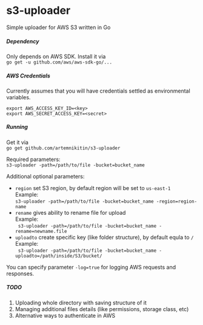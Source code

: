 # s3-uploader
Simple uploader for AWS S3 written in Go

##### Dependency

Only depends on AWS SDK. Install it via    
```go get -u github.com/aws/aws-sdk-go/...```

##### AWS Credentials

Currently assumes that you will have credentials settled as environmental variables.
```
export AWS_ACCESS_KEY_ID=<key>
export AWS_SECRET_ACCESS_KEY=<secret>
```

##### Running
Get it via    
``` go get github.com/artemnikitin/s3-uploader ``` 
   
Required parameters:          
``` s3-uploader -path=/path/to/file -bucket=bucket_name ```
   
Additional optional parameters:   
- ```region``` set S3 region, by default region will be set to ```us-east-1```       
Example:    
``` s3-uploader -path=/path/to/file -bucket=bucket_name -region=region-name ```    
- ```rename``` gives ability to rename file for upload      
Example:   
``` s3-uploader -path=/path/to/file -bucket=bucket_name -rename=newname.file```   
- ```uploadto``` create specific key (like folder structure), by default equla to ```/```   
Example:   
``` s3-uploader -path=/path/to/file -bucket=bucket_name -uploadto=/path/inside/S3/bucket/```  

You can specify parameter ```-log=true``` for logging AWS requests and responses.

##### TODO  
1. Uploading whole directory with saving structure of it
2. Managing additional files details (like permissions, storage class, etc)
3. Alternative ways to authenticate in AWS
